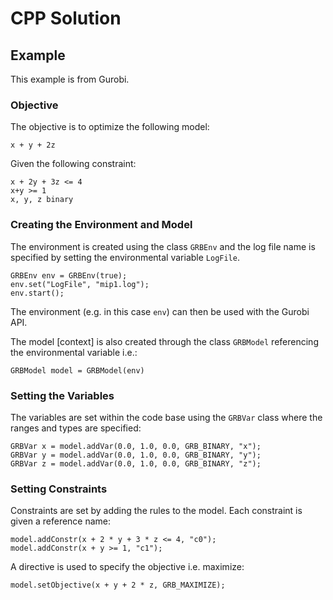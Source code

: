 # CPP Solution

## Example
This example is from Gurobi.

### Objective
The objective is to optimize the following model:

```text
x + y + 2z
```

Given the following constraint:

```text
x + 2y + 3z <= 4
x+y >= 1
x, y, z binary
```

### Creating the Environment and Model
The environment is created using the class `GRBEnv` and the log file name is specified by setting the environmental variable
`LogFile`.

```text
GRBEnv env = GRBEnv(true);
env.set("LogFile", "mip1.log");
env.start();
```

The environment (e.g. in this case `env`) can then be used with the Gurobi API.

The model [context] is also created through the class `GRBModel` referencing the environmental variable i.e.:

```text
GRBModel model = GRBModel(env)
```

### Setting the Variables
The variables are set within the code base using the `GRBVar` class where the ranges and types are specified:

```text
GRBVar x = model.addVar(0.0, 1.0, 0.0, GRB_BINARY, "x");
GRBVar y = model.addVar(0.0, 1.0, 0.0, GRB_BINARY, "y");
GRBVar z = model.addVar(0.0, 1.0, 0.0, GRB_BINARY, "z");
```

### Setting Constraints
Constraints are set by adding the rules to the model.  Each constraint is given a reference name:

```text
model.addConstr(x + 2 * y + 3 * z <= 4, "c0");
model.addConstr(x + y >= 1, "c1");
```

A directive is used to specify the objective i.e. maximize:

```text
model.setObjective(x + y + 2 * z, GRB_MAXIMIZE);
```